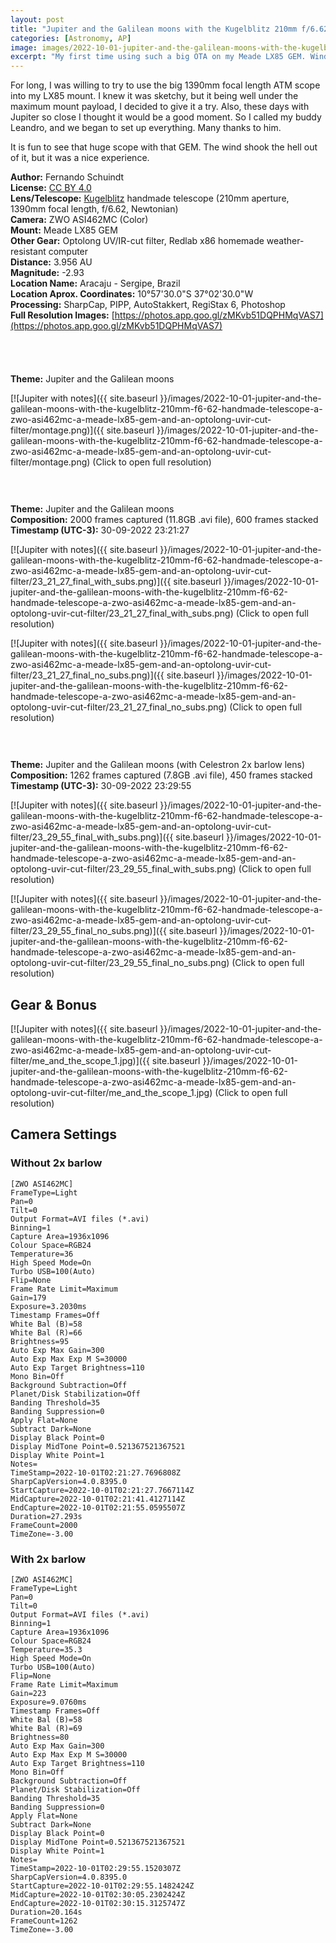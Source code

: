 ```yaml
---
layout: post
title: "Jupiter and the Galilean moons with the Kugelblitz 210mm f/6.62 handmade telescope, a ZWO ASI462MC, a Meade LX85 GEM and an Optolong UV/IR-cut filter."
categories: [Astronomy, AP]
image: images/2022-10-01-jupiter-and-the-galilean-moons-with-the-kugelblitz-210mm-f6-62-handmade-telescope-a-zwo-asi462mc-a-meade-lx85-gem-and-an-optolong-uvir-cut-filter/thumb.png
excerpt: "My first time using such a big OTA on my Meade LX85 GEM. Wind as a big challenge, but nothing more than the expected."
---
```


For long, I was willing to try to use the big 1390mm focal length ATM scope into my LX85 mount. I knew it was sketchy, but it being well under the maximum mount payload, I decided to give it a try. Also, these days with Jupiter so close I thought it would be a good moment. So I called my buddy Leandro, and we began to set up everything. Many thanks to him.

It is fun to see that huge scope with that GEM. The wind shook the hell out of it, but it was a nice experience.

**Author:** Fernando Schuindt  
**License:** [CC BY 4.0](https://creativecommons.org/licenses/by/4.0/)  
**Lens/Telescope:** [Kugelblitz](https://fschuindt.722.network/2020/10/18/kugelblitz-telescope.html) handmade telescope (210mm aperture, 1390mm focal length, f/6.62, Newtonian)  
**Camera:** ZWO ASI462MC (Color)  
**Mount:** Meade LX85 GEM  
**Other Gear:** Optolong UV/IR-cut filter, Redlab x86 homemade weather-resistant computer  
**Distance:** 3.956 AU  
**Magnitude:** -2.93  
**Location Name:** Aracaju - Sergipe, Brazil  
**Location Aprox. Coordinates:** 10°57'30.0"S 37°02'30.0"W  
**Processing:** SharpCap, PIPP, AutoStakkert, RegiStax 6, Photoshop  
**Full Resolution Images:** [https://photos.app.goo.gl/zMKvb51DQPHMqVAS7](https://photos.app.goo.gl/zMKvb51DQPHMqVAS7)  

<div style="height: 40px;">
</div>

**Theme:** Jupiter and the Galilean moons  

[![Jupiter with notes]({{ site.baseurl }}/images/2022-10-01-jupiter-and-the-galilean-moons-with-the-kugelblitz-210mm-f6-62-handmade-telescope-a-zwo-asi462mc-a-meade-lx85-gem-and-an-optolong-uvir-cut-filter/montage.png)]({{ site.baseurl }}/images/2022-10-01-jupiter-and-the-galilean-moons-with-the-kugelblitz-210mm-f6-62-handmade-telescope-a-zwo-asi462mc-a-meade-lx85-gem-and-an-optolong-uvir-cut-filter/montage.png)
(Click to open full resolution)

<div style="height: 30px;">
</div>

**Theme:** Jupiter and the Galilean moons  
**Composition:** 2000 frames captured (11.8GB .avi file), 600 frames stacked  
**Timestamp (UTC-3):** 30-09-2022 23:21:27  

[![Jupiter with notes]({{ site.baseurl }}/images/2022-10-01-jupiter-and-the-galilean-moons-with-the-kugelblitz-210mm-f6-62-handmade-telescope-a-zwo-asi462mc-a-meade-lx85-gem-and-an-optolong-uvir-cut-filter/23_21_27_final_with_subs.png)]({{ site.baseurl }}/images/2022-10-01-jupiter-and-the-galilean-moons-with-the-kugelblitz-210mm-f6-62-handmade-telescope-a-zwo-asi462mc-a-meade-lx85-gem-and-an-optolong-uvir-cut-filter/23_21_27_final_with_subs.png)
(Click to open full resolution)

[![Jupiter with notes]({{ site.baseurl }}/images/2022-10-01-jupiter-and-the-galilean-moons-with-the-kugelblitz-210mm-f6-62-handmade-telescope-a-zwo-asi462mc-a-meade-lx85-gem-and-an-optolong-uvir-cut-filter/23_21_27_final_no_subs.png)]({{ site.baseurl }}/images/2022-10-01-jupiter-and-the-galilean-moons-with-the-kugelblitz-210mm-f6-62-handmade-telescope-a-zwo-asi462mc-a-meade-lx85-gem-and-an-optolong-uvir-cut-filter/23_21_27_final_no_subs.png)
(Click to open full resolution)

<div style="height: 30px;">
</div>

**Theme:** Jupiter and the Galilean moons (with Celestron 2x barlow lens)  
**Composition:** 1262 frames captured (7.8GB .avi file), 450 frames stacked  
**Timestamp (UTC-3):** 30-09-2022 23:29:55  

[![Jupiter with notes]({{ site.baseurl }}/images/2022-10-01-jupiter-and-the-galilean-moons-with-the-kugelblitz-210mm-f6-62-handmade-telescope-a-zwo-asi462mc-a-meade-lx85-gem-and-an-optolong-uvir-cut-filter/23_29_55_final_with_subs.png)]({{ site.baseurl }}/images/2022-10-01-jupiter-and-the-galilean-moons-with-the-kugelblitz-210mm-f6-62-handmade-telescope-a-zwo-asi462mc-a-meade-lx85-gem-and-an-optolong-uvir-cut-filter/23_29_55_final_with_subs.png)
(Click to open full resolution)

[![Jupiter with notes]({{ site.baseurl }}/images/2022-10-01-jupiter-and-the-galilean-moons-with-the-kugelblitz-210mm-f6-62-handmade-telescope-a-zwo-asi462mc-a-meade-lx85-gem-and-an-optolong-uvir-cut-filter/23_29_55_final_no_subs.png)]({{ site.baseurl }}/images/2022-10-01-jupiter-and-the-galilean-moons-with-the-kugelblitz-210mm-f6-62-handmade-telescope-a-zwo-asi462mc-a-meade-lx85-gem-and-an-optolong-uvir-cut-filter/23_29_55_final_no_subs.png)
(Click to open full resolution)

## Gear & Bonus

[![Jupiter with notes]({{ site.baseurl }}/images/2022-10-01-jupiter-and-the-galilean-moons-with-the-kugelblitz-210mm-f6-62-handmade-telescope-a-zwo-asi462mc-a-meade-lx85-gem-and-an-optolong-uvir-cut-filter/me_and_the_scope_1.jpg)]({{ site.baseurl }}/images/2022-10-01-jupiter-and-the-galilean-moons-with-the-kugelblitz-210mm-f6-62-handmade-telescope-a-zwo-asi462mc-a-meade-lx85-gem-and-an-optolong-uvir-cut-filter/me_and_the_scope_1.jpg)
(Click to open full resolution)

## Camera Settings

### Without 2x barlow
```
[ZWO ASI462MC]
FrameType=Light
Pan=0
Tilt=0
Output Format=AVI files (*.avi)
Binning=1
Capture Area=1936x1096
Colour Space=RGB24
Temperature=36
High Speed Mode=On
Turbo USB=100(Auto)
Flip=None
Frame Rate Limit=Maximum
Gain=179
Exposure=3.2030ms
Timestamp Frames=Off
White Bal (B)=58
White Bal (R)=66
Brightness=95
Auto Exp Max Gain=300
Auto Exp Max Exp M S=30000
Auto Exp Target Brightness=110
Mono Bin=Off
Background Subtraction=Off
Planet/Disk Stabilization=Off
Banding Threshold=35
Banding Suppression=0
Apply Flat=None
Subtract Dark=None
Display Black Point=0
Display MidTone Point=0.521367521367521
Display White Point=1
Notes=
TimeStamp=2022-10-01T02:21:27.7696808Z
SharpCapVersion=4.0.8395.0
StartCapture=2022-10-01T02:21:27.7667114Z
MidCapture=2022-10-01T02:21:41.4127114Z
EndCapture=2022-10-01T02:21:55.0595507Z
Duration=27.293s
FrameCount=2000
TimeZone=-3.00
```

### With 2x barlow
```
[ZWO ASI462MC]
FrameType=Light
Pan=0
Tilt=0
Output Format=AVI files (*.avi)
Binning=1
Capture Area=1936x1096
Colour Space=RGB24
Temperature=35.3
High Speed Mode=On
Turbo USB=100(Auto)
Flip=None
Frame Rate Limit=Maximum
Gain=223
Exposure=9.0760ms
Timestamp Frames=Off
White Bal (B)=58
White Bal (R)=69
Brightness=80
Auto Exp Max Gain=300
Auto Exp Max Exp M S=30000
Auto Exp Target Brightness=110
Mono Bin=Off
Background Subtraction=Off
Planet/Disk Stabilization=Off
Banding Threshold=35
Banding Suppression=0
Apply Flat=None
Subtract Dark=None
Display Black Point=0
Display MidTone Point=0.521367521367521
Display White Point=1
Notes=
TimeStamp=2022-10-01T02:29:55.1520307Z
SharpCapVersion=4.0.8395.0
StartCapture=2022-10-01T02:29:55.1482424Z
MidCapture=2022-10-01T02:30:05.2302424Z
EndCapture=2022-10-01T02:30:15.3125747Z
Duration=20.164s
FrameCount=1262
TimeZone=-3.00
```
